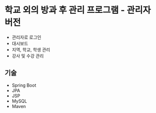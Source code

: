 # 학교 외의 방과 후 관리 프로그램 - 관리자 버전

- 관리자로 로그인
- 대시보드
- 지역, 학교, 학생 관리
- 강사 및 수강 관리

## 기술

- Spring Boot
- JPA
- JSP
- MySQL
- Maven
